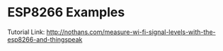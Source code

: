 # ESP8266 Examples
Tutorial Link: http://nothans.com/measure-wi-fi-signal-levels-with-the-esp8266-and-thingspeak
